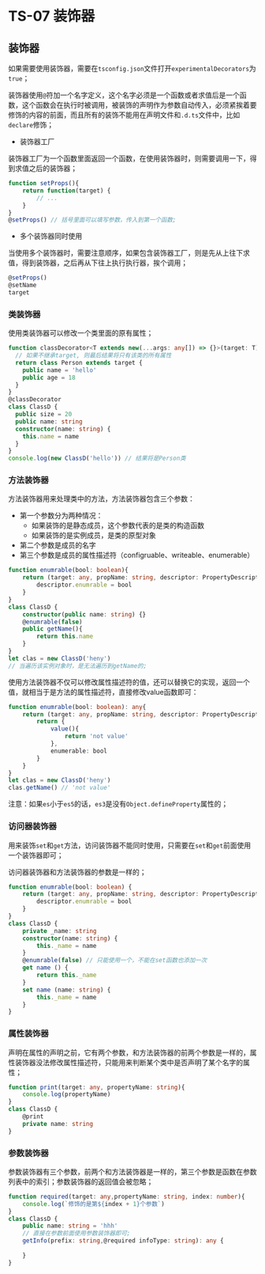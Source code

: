 # TS-07 装饰器

## 装饰器

如果需要使用装饰器，需要在`tsconfig.json`文件打开`experimentalDecorators`为`true`；

装饰器使用`@`符加一个名字定义，这个名字必须是一个函数或者求值后是一个函数，这个函数会在执行时被调用，被装饰的声明作为参数自动传入，必须紧挨着要修饰的内容的前面，而且所有的装饰不能用在声明文件和`.d.ts`文件中，比如`declare`修饰；

* 装饰器工厂

装饰器工厂为一个函数里面返回一个函数，在使用装饰器时，则需要调用一下，得到求值之后的装饰器；

```ts
function setProps(){
    return function(target) {
        // ...
    }
}
@setProps() // 括号里面可以填写参数，传入到第一个函数;
```

* 多个装饰器同时使用

当使用多个装饰器时，需要注意顺序，如果包含装饰器工厂，则是先从上往下求值，得到装饰器，之后再从下往上执行执行器，挨个调用；

```ts
@setProps()
@setName
target
```



### 类装饰器

使用类装饰器可以修改一个类里面的原有属性；

```ts
function classDecorator<T extends new(...args: any[]) => {}>(target: T) {
  // 如果不继承target, 则最后结果将只有该类的所有属性
  return class Person extends target {
    public name = 'hello'
    public age = 18
  }
}
@classDecorator
class ClassD {
  public size = 20
  public name: string
  constructor(name: string) {
    this.name = name
  }
}
console.log(new ClassD('hello')) // 结果将是Person类
```



### 方法装饰器

方法装饰器用来处理类中的方法，方法装饰器包含三个参数：

* 第一个参数分为两种情况：
  * 如果装饰的是静态成员，这个参数代表的是类的构造函数
  * 如果装饰的是实例成员，是类的原型对象
* 第二个参数是成员的名字
* 第三个参数是成员的属性描述符（configruable、writeable、enumerable）

```ts
function enumrable(bool: boolean){
    return (target: any, propName: string, descriptor: PropertyDescriptor) => {
        descriptor.enumrable = bool
    }
}
class ClassD {
    constructor(public name: string) {}
    @enumrable(false)
    public getName(){
        return this.name
    }
}
let clas = new ClassD('heny') 
// 当遍历该实例对象时，是无法遍历到getName的;
```

使用方法装饰器不仅可以修改属性描述符的值，还可以替换它的实现，返回一个值，就相当于是方法的属性描述符，直接修改value函数即可：

```ts
function enumrable(bool: boolean): any{
    return (target: any, propName: string, descriptor: PropertyDescriptor) => {
        return {
            value(){
                return 'not value'
            },
            enumerable: bool
        }
    }
}
let clas = new ClassD('heny')
clas.getName() // 'not value'
```

注意：如果`es`小于`es5`的话，`es3`是没有`Object.defineProperty`属性的；



### 访问器装饰器

用来装饰`set`和`get`方法，访问装饰器不能同时使用，只需要在`set`和`get`前面使用一个装饰器即可；

访问器装饰器和方法装饰器的参数是一样的；

```ts
function enumrable(bool: boolean) {
    return (target: any, propName: string, descriptor: PropertyDescriptor){
        descriptor.enumrable = bool
    }
}
class ClassD {
    private _name: string
    constructor(name: string) {
        this._name = name
    }
    @enumrable(false) // 只能使用一个，不能在set函数也添加一次
    get name () {
        return this._name
    }
    set name (name: string) {
        this._name = name
    }
}
```



### 属性装饰器

声明在属性的声明之前，它有两个参数，和方法装饰器的前两个参数是一样的，属性装饰器没法修改属性描述符，只能用来判断某个类中是否声明了某个名字的属性；

```ts
function print(target: any, propertyName: string){
    console.log(propertyName)
}
class ClassD {
    @print
    private name: string
}
```



### 参数装饰器

参数装饰器有三个参数，前两个和方法装饰器是一样的，第三个参数是函数在参数列表中的索引；参数装饰器的返回值会被忽略；

```ts
function required(target: any,propertyName: string, index: number){
    console.log(`修饰的是第${index + 1}个参数`)
}
class ClassD {
    public name: string = 'hhh'
    // 直接在参数前面使用参数装饰器即可;
    getInfo(prefix: string,@required infoType: string): any {
        
    }
}
```

